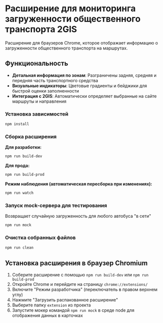 # Расширение для мониторинга загруженности общественного транспорта 2GIS

Расширение для браузеров Chrome, которое отображает информацию о загруженности общественного транспорта на маршрутах.

## Функциональность

- **Детальная информация по зонам**: Разграничены задняя, средняя и передняя часть транспортного средства
- **Визуальные индикаторы**: Цветовые градиенты и бейджики для быстрой оценки заполненности
- **Интеграция с 2GIS**: Автоматически определяет выбранные на сайте маршруты и направления

### Установка зависимостей
```bash
npm install
```

### Сборка расширения

**Для разработки:**
```bash
npm run build-dev
```

**Для прода:**
```bash
npm run build-prod
```

**Режим наблюдения (автоматическая пересборка при изменениях):**
```bash
npm run watch
```

### Запуск mock-сервера для тестирования

Возвращает случайную загруженность для любого автобуса "в сети"

```bash
npm run mock
```

### Очистка собранных файлов
```bash
npm run clean
```

## Установка расширения в браузер Chromium

1. Соберите расширение с помощью `npm run build-dev` или `npm run build-prod`
2. Откройте Chrome и перейдите на страницу `chrome://extensions/`
3. Включите "Режим разработчика" (переключатель в правом верхнем углу)
4. Нажмите "Загрузить распакованное расширение"
5. Выберите папку `extension` из проекта
6. Запустите мокер командой `npm run mock` в среде node для отображения данных в карточках


